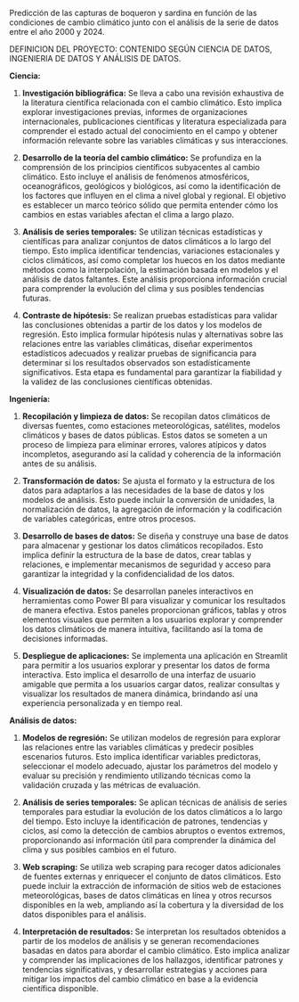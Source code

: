 
Predicción de las capturas de boqueron y sardina en función de las condiciones de cambio climático junto con el análisis de la serie de datos entre el año 2000 y 2024.

DEFINICION DEL PROYECTO: CONTENIDO SEGÚN CIENCIA DE DATOS, INGENIERIA DE DATOS Y ANÁLISIS DE DATOS.




**Ciencia:**
1. **Investigación bibliográfica:** Se lleva a cabo una revisión exhaustiva de la literatura científica relacionada con el cambio climático. Esto implica explorar investigaciones previas, informes de organizaciones internacionales, publicaciones científicas y literatura especializada para comprender el estado actual del conocimiento en el campo y obtener información relevante sobre las variables climáticas y sus interacciones.

2. **Desarrollo de la teoría del cambio climático:** Se profundiza en la comprensión de los principios científicos subyacentes al cambio climático. Esto incluye el análisis de fenómenos atmosféricos, oceanográficos, geológicos y biológicos, así como la identificación de los factores que influyen en el clima a nivel global y regional. El objetivo es establecer un marco teórico sólido que permita entender cómo los cambios en estas variables afectan el clima a largo plazo.

3. **Análisis de series temporales:** Se utilizan técnicas estadísticas y científicas para analizar conjuntos de datos climáticos a lo largo del tiempo. Esto implica identificar tendencias, variaciones estacionales y ciclos climáticos, así como completar los huecos en los datos mediante métodos como la interpolación, la estimación basada en modelos y el análisis de datos faltantes. Este análisis proporciona información crucial para comprender la evolución del clima y sus posibles tendencias futuras.

4. **Contraste de hipótesis:** Se realizan pruebas estadísticas para validar las conclusiones obtenidas a partir de los datos y los modelos de regresión. Esto implica formular hipótesis nulas y alternativas sobre las relaciones entre las variables climáticas, diseñar experimentos estadísticos adecuados y realizar pruebas de significancia para determinar si los resultados observados son estadísticamente significativos. Esta etapa es fundamental para garantizar la fiabilidad y la validez de las conclusiones científicas obtenidas.

**Ingeniería:**
1. **Recopilación y limpieza de datos:** Se recopilan datos climáticos de diversas fuentes, como estaciones meteorológicas, satélites, modelos climáticos y bases de datos públicas. Estos datos se someten a un proceso de limpieza para eliminar errores, valores atípicos y datos incompletos, asegurando así la calidad y coherencia de la información antes de su análisis.

2. **Transformación de datos:** Se ajusta el formato y la estructura de los datos para adaptarlos a las necesidades de la base de datos y los modelos de análisis. Esto puede incluir la conversión de unidades, la normalización de datos, la agregación de información y la codificación de variables categóricas, entre otros procesos.

3. **Desarrollo de bases de datos:** Se diseña y construye una base de datos para almacenar y gestionar los datos climáticos recopilados. Esto implica definir la estructura de la base de datos, crear tablas y relaciones, e implementar mecanismos de seguridad y acceso para garantizar la integridad y la confidencialidad de los datos.

4. **Visualización de datos:** Se desarrollan paneles interactivos en herramientas como Power BI para visualizar y comunicar los resultados de manera efectiva. Estos paneles proporcionan gráficos, tablas y otros elementos visuales que permiten a los usuarios explorar y comprender los datos climáticos de manera intuitiva, facilitando así la toma de decisiones informadas.

5. **Despliegue de aplicaciones:** Se implementa una aplicación en Streamlit para permitir a los usuarios explorar y presentar los datos de forma interactiva. Esto implica el desarrollo de una interfaz de usuario amigable que permita a los usuarios cargar datos, realizar consultas y visualizar los resultados de manera dinámica, brindando así una experiencia personalizada y en tiempo real.

**Análisis de datos:**
1. **Modelos de regresión:** Se utilizan modelos de regresión para explorar las relaciones entre las variables climáticas y predecir posibles escenarios futuros. Esto implica identificar variables predictoras, seleccionar el modelo adecuado, ajustar los parámetros del modelo y evaluar su precisión y rendimiento utilizando técnicas como la validación cruzada y las métricas de evaluación.

2. **Análisis de series temporales:** Se aplican técnicas de análisis de series temporales para estudiar la evolución de los datos climáticos a lo largo del tiempo. Esto incluye la identificación de patrones, tendencias y ciclos, así como la detección de cambios abruptos o eventos extremos, proporcionando así información útil para comprender la dinámica del clima y sus posibles cambios en el futuro.

3. **Web scraping:** Se utiliza web scraping para recoger datos adicionales de fuentes externas y enriquecer el conjunto de datos climáticos. Esto puede incluir la extracción de información de sitios web de estaciones meteorológicas, bases de datos climáticas en línea y otros recursos disponibles en la web, ampliando así la cobertura y la diversidad de los datos disponibles para el análisis.

4. **Interpretación de resultados:** Se interpretan los resultados obtenidos a partir de los modelos de análisis y se generan recomendaciones basadas en datos para abordar el cambio climático. Esto implica analizar y comprender las implicaciones de los hallazgos, identificar patrones y tendencias significativas, y desarrollar estrategias y acciones para mitigar los impactos del cambio climático en base a la evidencia científica disponible.
